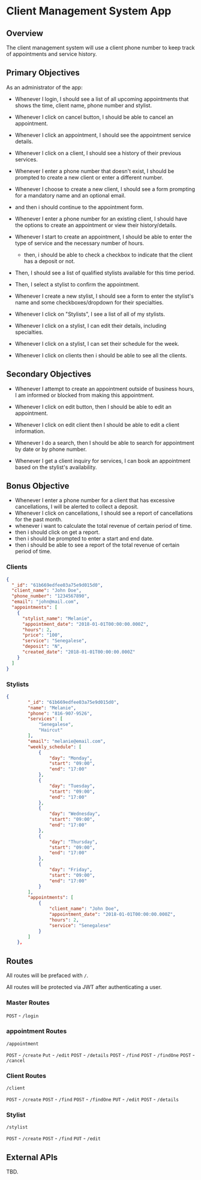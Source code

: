 # Client Management System App

## Overview

The client management system will use a client phone number to keep track of appointments and service history.

## Primary Objectives

As an administrator of the app:

- Whenever I login, I should see a list of all upcoming appointments that shows the time, client name, phone number and stylist.
- Whenever I click on cancel button, I should be able to cancel an appointment.

- Whenever I click an appointment, I should see the appointment service details.
- Whenever I click on a client, I should see a history of their previous services.

- Whenever I enter a phone number that doesn't exist, I should be prompted to create a new client or enter a different number.
- Whenever I choose to create a new client, I should see a form prompting for a mandatory name and an optional email.
- and then i should continue to the appointment form.
- Whenever I enter a phone number for an existing client, I should have the options to create an appointment or view their history/details.

- Whenever I start to create an appointment, I should be able to enter the type of service and the necessary number of hours.
  - then, i should be able to check a checkbox to indicate that the client has a deposit or not.
- Then, I should see a list of qualified stylists available for this time period.
- Then, I select a stylist to confirm the appointment.

- Whenever I create a new stylist, I should see a form to enter the stylist's name and some checkboxes/dropdown for their specialties.

- Whenever I click on "Stylists", I see a list of all of my stylists.
- Whenever I click on a stylist, I can edit their details, including specialties.
- Whenever I click on a stylist, I can set their schedule for the week.

- Whenever I click on clients then i should be able to see all the clients.

## Secondary Objectives

- Whenever I attempt to create an appointment outside of business hours, I am informed or blocked from making this appointment.

- Whenever I click on edit button, then I should be able to edit an appointment.
- Whenever I click on edit client then I should be able to edit a client information.

- Whenever I do a search, then I should be able to search for appointment by date or by phone number.

- Whenever I get a client inquiry for services, I can book an appointment based on the stylist's availability.

## Bonus Objective

- Whenever I enter a phone number for a client that has excessive cancellations, I will be alerted to collect a deposit.
- Whenever I click on cancellations, I should see a report of cancellations for the past month.
- whenever i want to calculate the total revenue of certain period of time.
- then i should click on get a report.
- then i should be prompted to enter a start and end date.
- then i should be able to see a report of the total revenue of certain period of time.

### Clients

```json
{
  "_id": "61b669edfee03a75e9d015d0",
  "client_name": "John Doe",
  "phone_number": "1234567890",
  "email": "john@mail.com",
  "appointments": [
    {
      "stylist_name": "Melanie",
      "appointment_date": "2018-01-01T00:00:00.000Z",
      "hours": 2,
      "price": "100",
      "service": "Senegalese",
      "deposit": "N",
      "created_date": "2018-01-01T00:00:00.000Z"
    }
  ]
}
```

### Stylists

```json
{
		"_id": "61b669edfee03a75e9d015d0",
		"name": "Melanie",
		"phone": "816-907-9526",
		"services": [
			"Senegalese",
			"Haircut"
		],
		"email": "melanie@email.com",
		"weekly_schedule": [
			{
				"day": "Monday",
				"start": "09:00",
				"end": "17:00"
			},
			{
				"day": "Tuesday",
				"start": "09:00",
				"end": "17:00"
			},
			{
				"day": "Wednesday",
				"start": "09:00",
				"end": "17:00"
			},
			{
				"day": "Thursday",
				"start": "09:00",
				"end": "17:00"
			},
			{
				"day": "Friday",
				"start": "09:00",
				"end": "17:00"
			}
		],
		"appointments": [
			{
				"client_name": "John Doe",
				"appointment_date": "2018-01-01T00:00:00.000Z",
				"hours": 2,
				"service": "Senegalese"
			}
		]
	},
```

## Routes

All routes will be prefaced with `/`.

All routes will be protected via JWT after authenticating a user.

### Master Routes

`POST` - `/login`

### appointment Routes

`/appointment`

`POST` - `/create`
`Put` - `/edit`
`POST` - `/details`
`POST` - `/find`
`POST` - `/findOne`
`POST` - `/cancel`

### Client Routes

`/client`

`POST` - `/create`
`POST` - `/find`
`POST` - `/findOne`
`PUT` - `/edit`
`POST` - `/details`

### Stylist

`/stylist`

`POST` - `/create`
`POST` - `/find`
`PUT` - `/edit`

## External APIs

TBD.
